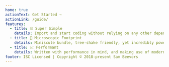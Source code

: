 ```yaml
---
home: true
actionText: Get Started →
actionLink: /guide/
features:
  - title: 🤓 Super Simple
    details: Import and start coding without relying on any other dependencies
  - title: 👣 Microscopic Footprint
    details: Miniscule bundle, tree-shake friendly, yet incredibly powerful and time-saving
  - title: 📈 Performant
    details: Written with performance in mind, and making use of modern Javascript methods where avaliable
footer: ISC Licensed | Copyright © 2018-present Sam Beevors
---
```

